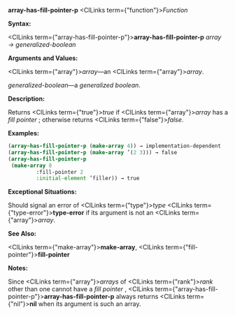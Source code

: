 **array-has-fill-pointer-p** <ClLinks  term={"function"}><i>Function</i></ClLinks> 



**Syntax:** 



<ClLinks  term={"array-has-fill-pointer-p"}><b>array-has-fill-pointer-p</b></ClLinks> *array → generalized-boolean* 



**Arguments and Values:** 



<ClLinks  term={"array"}><i>array</i></ClLinks>—an <ClLinks  term={"array"}><i>array</i></ClLinks>. 



*generalized-boolean*—a *generalized boolean*. 



**Description:** 



Returns <ClLinks  term={"true"}><i>true</i></ClLinks> if <ClLinks  term={"array"}><i>array</i></ClLinks> has a *fill pointer* ; otherwise returns <ClLinks  term={"false"}><i>false</i></ClLinks>. 



**Examples:**
```lisp
(array-has-fill-pointer-p (make-array 4)) → implementation-dependent 
(array-has-fill-pointer-p (make-array ’(2 3))) → false 
(array-has-fill-pointer-p 
 (make-array 8 
	     :fill-pointer 2 
	     :initial-element ’filler)) → true 


```
**Exceptional Situations:** 



Should signal an error of <ClLinks  term={"type"}><i>type</i></ClLinks> <ClLinks  term={"type-error"}><b>type-error</b></ClLinks> if its argument is not an <ClLinks  term={"array"}><i>array</i></ClLinks>. 



**See Also:** 



<ClLinks  term={"make-array"}><b>make-array</b></ClLinks>, <ClLinks  term={"fill-pointer"}><b>fill-pointer</b></ClLinks> 



**Notes:** 



Since <ClLinks  term={"array"}><i>arrays</i></ClLinks> of <ClLinks  term={"rank"}><i>rank</i></ClLinks> other than one cannot have a *fill pointer* , <ClLinks  term={"array-has-fill-pointer-p"}><b>array-has-fill-pointer-p</b></ClLinks> always returns <ClLinks  term={"nil"}><b>nil</b></ClLinks> when its argument is such an array. 



